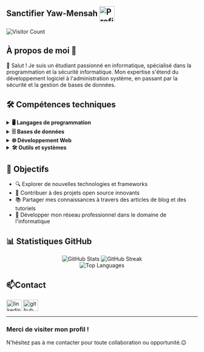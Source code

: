 ## **Sanctifier Yaw-Mensah** <img src="https://cdn-icons-png.flaticon.com/128/158/158420.png" width="40" align="center" alt="Profile Icon">

![Visitor Count](https://profile-counter.glitch.me/sancty/count.svg)
<!-- Note: Ce compteur inclut potentiellement mes propres visites -->

## À propos de moi 🚀

🫡 Salut ! Je suis un étudiant passionné en informatique, spécialisé dans la programmation et la sécurité informatique. Mon expertise s'étend du développement logiciel à l'administration système, en passant par la sécurité et la gestion de bases de données.

## 🛠️ Compétences techniques

<details>
  <summary><b>🖥️ Langages de programmation</b></summary>
  <br/>
  <p align="left">
    <img src="https://img.shields.io/badge/Python-3776AB?style=for-the-badge&logo=python&logoColor=white" alt="Python" />
    <img src="https://img.shields.io/badge/Java-007396?style=for-the-badge&logo=java&logoColor=white" alt="Java" />
    <img src="https://img.shields.io/badge/C++-00599C?style=for-the-badge&logo=c%2B%2B&logoColor=white" alt="C++" />
  </p>
</details>

<details>
  <summary><b>🗄️ Bases de données</b></summary>
  <br/>
  <p align="left">
    <img src="https://img.shields.io/badge/MySQL-4479A1?style=for-the-badge&logo=mysql&logoColor=white" alt="MySQL" />
    <img src="https://img.shields.io/badge/Oracle-F80000?style=for-the-badge&logo=oracle&logoColor=white" alt="Oracle" />
  </p>
</details>

<details>
  <summary><b>🌐 Développement Web</b></summary>
  <br/>
  <p align="left">
    <img src="https://img.shields.io/badge/HTML5-E34F26?style=for-the-badge&logo=html5&logoColor=white" alt="HTML5" />
    <img src="https://img.shields.io/badge/CSS3-1572B6?style=for-the-badge&logo=css3&logoColor=white" alt="CSS3" />
    <img src="https://img.shields.io/badge/JavaScript-F7DF1E?style=for-the-badge&logo=javascript&logoColor=black" alt="JavaScript" />
    <img src="https://img.shields.io/badge/Node.js-339933?style=for-the-badge&logo=nodedotjs&logoColor=white" alt="Node.js" />
    <img src="https://img.shields.io/badge/React-61DAFB?style=for-the-badge&logo=react&logoColor=black" alt="React" />
    <img src="https://img.shields.io/badge/Tailwind_CSS-38B2AC?style=for-the-badge&logo=tailwind-css&logoColor=white" alt="Tailwind CSS" />
    <img src="https://img.shields.io/badge/PHP-777BB4?style=for-the-badge&logo=php&logoColor=white" alt="PHP" />
    <img src="https://img.shields.io/badge/Django-092E20?style=for-the-badge&logo=django&logoColor=white" alt="Django" />
  </p>
</details>

<details>
  <summary><b>🛠️ Outils et systèmes</b></summary>
  <br/>
  <p align="left">
    <img src="https://img.shields.io/badge/VS_Code-007ACC?style=for-the-badge&logo=visual-studio-code&logoColor=white" alt="VS Code" />
    <img src="https://img.shields.io/badge/Git-F05032?style=for-the-badge&logo=git&logoColor=white" alt="Git" />
    <img src="https://img.shields.io/badge/Linux-FCC624?style=for-the-badge&logo=linux&logoColor=black" alt="Linux" />
    <img src="https://img.shields.io/badge/Windows-0078D6?style=for-the-badge&logo=windows&logoColor=white" alt="Windows" />
    <img src="https://img.shields.io/badge/PuTTY-007ACC?style=for-the-badge&logo=putty&logoColor=white" alt="PuTTY" />
  </p>
</details>

## 🎯 Objectifs

- 🔍 Explorer de nouvelles technologies et frameworks
- 🤝 Contribuer à des projets open source innovants
- 📚 Partager mes connaissances à travers des articles de blog et des tutoriels
- 💼 Développer mon réseau professionnel dans le domaine de l'informatique


## 📊 Statistiques GitHub

<div align="center">
  <img src="https://github-readme-stats.vercel.app/api?username=sancty007&show_icons=true&theme=radical" alt="GitHub Stats" />
  <img src="https://github-readme-streak-stats.herokuapp.com/?user=sancty007&theme=radical" alt="GitHub Streak" />
</div>

<div align="center">
  <img src="https://github-readme-stats.vercel.app/api/top-langs/?username=sancty007&layout=compact&theme=radical" alt="Top Languages" />
</div>


## 📫Contact 

<p align="left">
  <a href="https://www.linkedin.com/in/sanctifier-yaw-mensah-63558b242/" target="_blank"><img align="center" src="https://raw.githubusercontent.com/rahuldkjain/github-profile-readme-generator/master/src/images/icons/Social/linked-in-alt.svg" alt="linkedin" height="30" width="40" /></a>
  <a href="https://github.com/sancty007" target="_blank"><img align="center" src="https://raw.githubusercontent.com/rahuldkjain/github-profile-readme-generator/master/src/images/icons/Social/github.svg" alt="github" height="30" width="40" /></a>
</p>

---

### Merci de visiter mon profil ! 
N'hésitez pas à me contacter pour toute collaboration ou opportunité.😉
